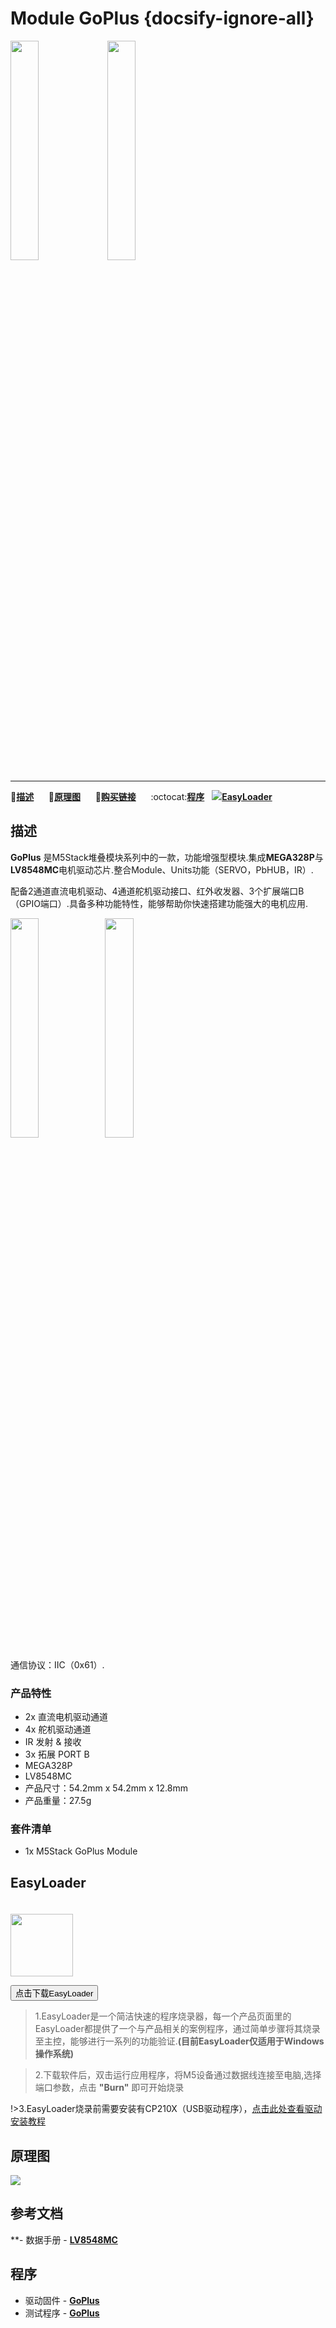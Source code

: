 # Module GoPlus {docsify-ignore-all}

<img src="assets/img/product_pics/module/goplus/goplus_p1.jpg" width="30%" height="30%"> <img src="assets/img/product_pics/module/goplus/goplus_p2.jpg" width="30%" height="30%">

***

:memo:**[描述](#描述)**&nbsp;&nbsp;&nbsp;&nbsp;&nbsp;&nbsp;:electric_plug:**[原理图](#原理图)**&nbsp;&nbsp;&nbsp;&nbsp;&nbsp;&nbsp;🛒**[购买链接](https://m5stack.com/collections/m5-module/products/goplus-module)**&nbsp;&nbsp;&nbsp;&nbsp;&nbsp;&nbsp;:octocat:**[程序](#程序)**&nbsp;&nbsp;&nbsp;<img src="https://m5stack.oss-cn-shenzhen.aliyuncs.com/image/EasyLoader_logo-min.jpg">**[EasyLoader](#EasyLoader)**

<!-- :memo:**[Description](#Description)**&nbsp;&nbsp;&nbsp;&nbsp;&nbsp;&nbsp;:octocat:**[Example](#Example)**&nbsp;&nbsp;&nbsp;&nbsp;&nbsp;&nbsp;:electric_plug:**[Schematic](#Schematic)**&nbsp;&nbsp;&nbsp;&nbsp;&nbsp;&nbsp;🛒**[Purchase](https://www.aliexpress.com/store/product/M5Stack-New-Arrival-PLUS-Module-Encoder-Module-with-MEGA328P-500mAh-Battery-ISP-IR-Transmitter-UART-GPIO/3226069_32949278724.html?spm=a2g1x.12024536.productList_5885013.pic_1)**-->

## 描述

**GoPlus** 是M5Stack堆叠模块系列中的一款，功能增强型模块.集成**MEGA328P**与**LV8548MC**电机驱动芯片.整合Module、Units功能（SERVO，PbHUB，IR）.

配备2通道直流电机驱动、4通道舵机驱动接口、红外收发器、3个扩展端口B（GPIO端口）.具备多种功能特性，能够帮助你快速搭建功能强大的电机应用.

<img src="assets/img/product_pics/module/goplus/goplus_p3.jpg" width="30%" height="30%"><img src="assets/img/product_pics/module/goplus/goplus_p4.jpg" width="30%" height="30%">


通信协议：IIC（0x61）.

### 产品特性

-  2x 直流电机驱动通道
-  4x 舵机驱动通道
-  IR 发射 & 接收
-  3x 拓展 PORT B
-  MEGA328P
-  LV8548MC
-  产品尺寸：54.2mm x 54.2mm x 12.8mm
-  产品重量：27.5g

### 套件清单

-  1x M5Stack GoPlus Module

## EasyLoader

<img src="https://m5stack.oss-cn-shenzhen.aliyuncs.com/image/EasyLoader_logo.png" width="100px" style="margin-top:20px">

<a href="https://m5stack.oss-cn-shenzhen.aliyuncs.com/EasyLoader/Module/EasyLoader_GOPLUS.exe"><button type="button" class="btn btn-primary">点击下载EasyLoader</button></a>

>1.EasyLoader是一个简洁快速的程序烧录器，每一个产品页面里的EasyLoader都提供了一个与产品相关的案例程序，通过简单步骤将其烧录至主控，能够进行一系列的功能验证.**(目前EasyLoader仅适用于Windows操作系统)**

>2.下载软件后，双击运行应用程序，将M5设备通过数据线连接至电脑,选择端口参数，点击 **"Burn"** 即可开始烧录

!>3.EasyLoader烧录前需要安装有CP210X（USB驱动程序），[点击此处查看驱动安装教程](zh_CN/related_documents/M5Burner#安装串口驱动)

## 原理图

<img src="assets/img/product_pics/module/goplus/goplus_sch.jpg">

## 参考文档

**- 数据手册 - **[LV8548MC](https://www.onsemi.cn/PowerSolutions/document/ANDLV8548MC-D.PDF)**


## 程序

- 驱动固件 - **[GoPlus](https://github.com/m5stack/GoPlus/tree/master/src)**
- 测试程序 - **[GoPlus](https://github.com/m5stack/GoPlus/tree/master/test)**
